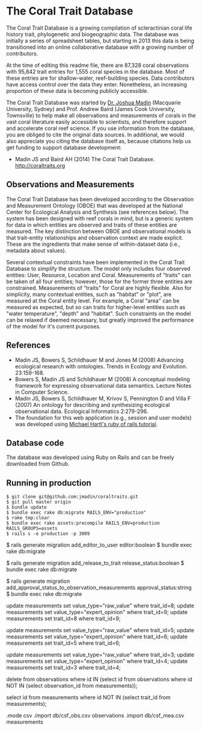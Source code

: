 The Coral Trait Database
========================

The Coral Trait Database is a growing compilation of scleractinian coral life history trait, phylogenetic and biogeographic data. The database was initially a series of spreadsheet tables, but starting in 2013 this data is being transitioned into an online collaborative database with a growing number of contributors.

At the time of editing this readme file, there are 87,328 coral observations with 95,842 trait entries for 1,555 coral species in the database. Most of these entries are for shallow-water, reef-building species. Data contributors have access control over the data they enter. Nonetheless, an increasing proportion of these data is becoming publicly accessible.

The Coral Trait Database was started by [Dr. Joshua Madin](http://acropora.bio.mq.edu.au) (Macquarie University, Sydney) and Prof. Andrew Baird (James Cook University, Townsville) to help make all observations and measurements of corals in the vast coral literature easily accessible to scientists, and therefore support and accelerate coral reef science. If you use information from the database, you are obliged to cite the original data sources. In additional, we would also appreciate you citing the database itself as, because citations help us get funding to support database development:

* Madin JS and Baird AH (2014) The Coral Trait Database. http://coraltraits.org

## Observations and Measurements

The Coral Trait Database has been developed according to the Observation and Measurement Ontology (OBOE) that was developed at the National Center for Ecological Analysis and Synthesis (see references below). The system has been designed with reef corals in mind, but is a generic system for data in which entities are observed and traits of these entities are measured. The key distinction between OBOE and observational models is that trait-entity relationships and observation context are made explicit. These are the ingredients that make sense of within-dataset data (i.e., metadata about values).

Several contextual constraints have been implemented in the Coral Trait Database to simplify the structure. The model only includes four observed entities: User, Resource, Location and Coral. Measurements of "traits" can be taken of all four entities; however, those for the former three entities are constrained. Measurements of "traits" for Coral are highly flexible. Also for simplicity, many contextual entities, such as "habitat" or "plot", are measured at the Coral entity level. For example, a Coral "area" can be measured as expected, but so can traits for higher-level entities such as "water temperature", "depth" and "habitat". Such constraints on the model can be relaxed if deemed necessary, but greatly improved the performance of the model for it's current purposes.

## References

* Madin JS, Bowers S, Schildhauer M and Jones M (2008) Advancing ecological research with ontologies. Trends in Ecology and Evolution. 23:159-168.
* Bowers S, Madin JS and Schildhauer M (2008) A conceptual modeling framework for expressing observational data semantics. Lecture Notes in Computer Science.
* Madin JS, Bowers S, Schildhauer M, Krivov S, Pennington D and Villa F (2007) An ontology for describing and synthesizing ecological observational data. Ecological Informatics 2:279-296.
* The foundation for this web application (e.g., session and user models) was developed using [Michael Hartl's ruby of rails tutorial](http://railstutorial.org/).

## Database code

The database was developed using Ruby on Rails and can be freely downloaded from Github.

## Running in production

	$ git clone git@github.com:jmadin/coraltraits.git
	$ git pull master origin
	$ bundle update
	$ bundle exec rake db:migrate RAILS_ENV="production"
	$ rake tmp:clear
	$ bundle exec rake assets:precompile RAILS_ENV=production RAILS_GROUPS=assets
	$ rails s -e production -p 3009


  $ rails generate migration add_editor_to_user editor:boolean
  $ bundle exec rake db:migrate

  $ rails generate migration add_release_to_trait release_status:boolean
  $ bundle exec rake db:migrate

  $ rails generate migration add_approval_status_to_observation_measurements approval_status:string
  $ bundle exec rake db:migrate


update measurements set value_type="raw_value" where trait_id=8;
update measurements set value_type="expert_opinion" where trait_id=9;
update measurements set trait_id=8 where trait_id=9;

update measurements set value_type="raw_value" where trait_id=5;
update measurements set value_type="expert_opinion" where trait_id=6;
update measurements set trait_id=5 where trait_id=6;

update measurements set value_type="raw_value" where trait_id=3;
update measurements set value_type="expert_opinion" where trait_id=4;
update measurements set trait_id=3 where trait_id=4;


delete from observations where id IN (select id from observations where id NOT IN (select observation_id from measurements));

select id from measurements where id NOT IN (select trait_id from measurements);

.mode csv
.import db/csf_obs.csv observations
.import db/csf_mea.csv measurements



